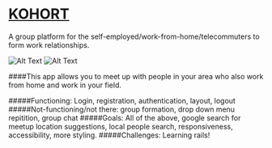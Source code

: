 # [KOHORT](162.243.39.188)
A group platform for the self-employed/work-from-home/telecommuters to form work relationships.

![Alt Text](http://i.imgur.com/gDtNwMD.png)
![Alt Text](http://i.imgur.com/CUosgJK.png)

####This app allows you to meet up with people in your area who also work from home and work in your field.

#####Functioning: 
Login, registration, authentication, layout, logout
#####Not-functioning/not there: 
group formation, drop down menu repitition, group chat
#####Goals: 
All of the above, google search for meetup location suggestions, local people search, responsiveness, accessibility, more styling.
#####Challenges: 
Learning rails!
